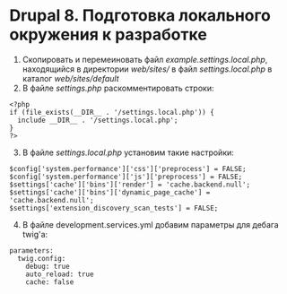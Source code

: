 # Drupal 8. Подготовка локального окружения к разработке

1. Скопировать и перемеиновать файл *example.settings.local.php*, находящийся в директории *web/sites/* в файл *settings.local.php* в каталог *web/sites/default*
2. В файле *settings.php* раскомментировать строки:
```
<?php
if (file_exists(__DIR__ . '/settings.local.php')) {
  include __DIR__ . '/settings.local.php';
}
?>
```
3. В файле *settings.local.php* установим такие настройки:
```
$config['system.performance']['css']['preprocess'] = FALSE;
$config['system.performance']['js']['preprocess'] = FALSE;
$settings['cache']['bins']['render'] = 'cache.backend.null';
$settings['cache']['bins']['dynamic_page_cache'] = 'cache.backend.null';
$settings['extension_discovery_scan_tests'] = FALSE;
```
4. В файле development.services.yml добавим параметры для дебага twig'a:
```
parameters:
  twig.config:
    debug: true
    auto_reload: true
    cache: false
```